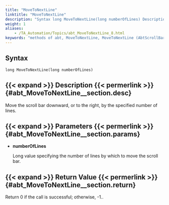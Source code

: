 ```yaml
--- 
title: "MoveToNextLine"
linktitle: "MoveToNextLine"
description: "Syntax long MoveToNextLine(long numberOfLines) Description Move the scroll bar downward, or to the right, by the specified number of lines. Parameters numberOfLines Long value specifying the number of ..."
weight: 1
aliases: 
    - /TA_Automation/Topics/abt_MoveToNextLine_8.html
keywords: "methods of abt, MoveToNextLine, MoveToNextLine (AbtScrollBar), AbtScrollBar, movetonextline, abtscrollbar movetonextline, move scroll bar down by number of lines, move scroll bar to right by number of lines"
---
```


## Syntax

`long MoveToNextLine(long numberOfLines)`

## {{< expand >}} Description {{< permerlink >}} {#abt_MoveToNextLine__section.desc} 

Move the scroll bar downward, or to the right, by the specified number of lines.

## {{< expand >}} Parameters {{< permerlink >}} {#abt_MoveToNextLine__section.params} 

-   **numberOfLines**

    Long value specifying the number of lines by which to move the scroll bar.


## {{< expand >}} Return Value {{< permerlink >}} {#abt_MoveToNextLine__section.return} 

Return 0 if the call is successful; otherwise, -1..



